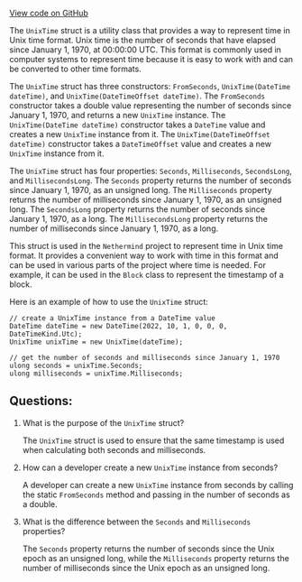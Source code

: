 [View code on GitHub](https://github.com/nethermindeth/nethermind/Nethermind.Core/UnixTime.cs)

The `UnixTime` struct is a utility class that provides a way to represent time in Unix time format. Unix time is the number of seconds that have elapsed since January 1, 1970, at 00:00:00 UTC. This format is commonly used in computer systems to represent time because it is easy to work with and can be converted to other time formats.

The `UnixTime` struct has three constructors: `FromSeconds`, `UnixTime(DateTime dateTime)`, and `UnixTime(DateTimeOffset dateTime)`. The `FromSeconds` constructor takes a double value representing the number of seconds since January 1, 1970, and returns a new `UnixTime` instance. The `UnixTime(DateTime dateTime)` constructor takes a `DateTime` value and creates a new `UnixTime` instance from it. The `UnixTime(DateTimeOffset dateTime)` constructor takes a `DateTimeOffset` value and creates a new `UnixTime` instance from it.

The `UnixTime` struct has four properties: `Seconds`, `Milliseconds`, `SecondsLong`, and `MillisecondsLong`. The `Seconds` property returns the number of seconds since January 1, 1970, as an unsigned long. The `Milliseconds` property returns the number of milliseconds since January 1, 1970, as an unsigned long. The `SecondsLong` property returns the number of seconds since January 1, 1970, as a long. The `MillisecondsLong` property returns the number of milliseconds since January 1, 1970, as a long.

This struct is used in the `Nethermind` project to represent time in Unix time format. It provides a convenient way to work with time in this format and can be used in various parts of the project where time is needed. For example, it can be used in the `Block` class to represent the timestamp of a block. 

Here is an example of how to use the `UnixTime` struct:

```
// create a UnixTime instance from a DateTime value
DateTime dateTime = new DateTime(2022, 10, 1, 0, 0, 0, DateTimeKind.Utc);
UnixTime unixTime = new UnixTime(dateTime);

// get the number of seconds and milliseconds since January 1, 1970
ulong seconds = unixTime.Seconds;
ulong milliseconds = unixTime.Milliseconds;
```
## Questions: 
 1. What is the purpose of the `UnixTime` struct?
    
    The `UnixTime` struct is used to ensure that the same timestamp is used when calculating both seconds and milliseconds.

2. How can a developer create a new `UnixTime` instance from seconds?
    
    A developer can create a new `UnixTime` instance from seconds by calling the static `FromSeconds` method and passing in the number of seconds as a double.

3. What is the difference between the `Seconds` and `Milliseconds` properties?
    
    The `Seconds` property returns the number of seconds since the Unix epoch as an unsigned long, while the `Milliseconds` property returns the number of milliseconds since the Unix epoch as an unsigned long.